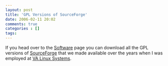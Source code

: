 ```yaml
---
layout: post
title: 'GPL Versions of SourceForge'
date: 2006-02-11 20:02
comments: true
categories : []
tags:
---
```

If you head over to the <a href="http://fusion94.org/blog/software/">Software</a> page you can download all the GPL versions of <a href="http://sf.net">SourceForge</a> that we made available over the years when I was employed at <a href="http://vasoftware.com">VA Linux Systems</a>.

